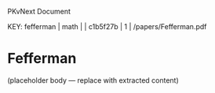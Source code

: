 PKvNext Document

KEY: fefferman | math |  | c1b5f27b | 1 | /papers/Fefferman.pdf
<!-- PK START doc=fefferman -->
# Fefferman

(placeholder body — replace with extracted content)
<!-- PK END doc=fefferman -->
